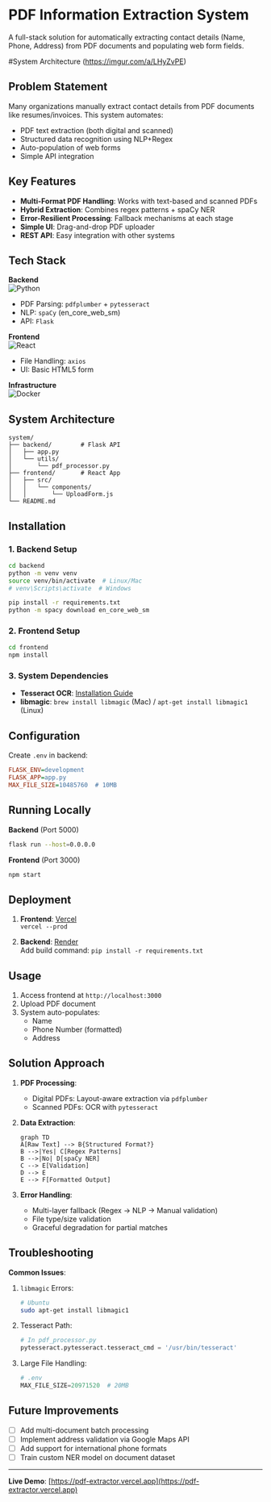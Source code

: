 
# PDF Information Extraction System

A full-stack solution for automatically extracting contact details (Name, Phone, Address) from PDF documents and populating web form fields.

#System Architecture (https://imgur.com/a/LHyZvPE)

## Problem Statement
Many organizations manually extract contact details from PDF documents like resumes/invoices. This system automates:
- PDF text extraction (both digital and scanned)
- Structured data recognition using NLP+Regex
- Auto-population of web forms
- Simple API integration

## Key Features
- **Multi-Format PDF Handling**: Works with text-based and scanned PDFs
- **Hybrid Extraction**: Combines regex patterns + spaCy NER
- **Error-Resilient Processing**: Fallback mechanisms at each stage
- **Simple UI**: Drag-and-drop PDF uploader
- **REST API**: Easy integration with other systems

## Tech Stack
**Backend**  
![Python](https://img.shields.io/badge/Python-3.9+-blue?logo=python)
- PDF Parsing: `pdfplumber` + `pytesseract`
- NLP: `spaCy` (en_core_web_sm)
- API: `Flask`

**Frontend**  
![React](https://img.shields.io/badge/React-18+-61DAFB?logo=react)
- File Handling: `axios`
- UI: Basic HTML5 form

**Infrastructure**  
![Docker](https://img.shields.io/badge/Docker-optional-2496ED?logo=docker)

## System Architecture
```
system/
├── backend/        # Flask API
│   ├── app.py
│   └── utils/
│       └── pdf_processor.py
├── frontend/       # React App
│   ├── src/
│   │   └── components/
│   │       └── UploadForm.js
└── README.md
```

## Installation

### 1. Backend Setup
```bash
cd backend
python -m venv venv
source venv/bin/activate  # Linux/Mac
# venv\Scripts\activate  # Windows

pip install -r requirements.txt
python -m spacy download en_core_web_sm
```

### 2. Frontend Setup
```bash
cd frontend
npm install
```

### 3. System Dependencies
- **Tesseract OCR**: [Installation Guide](https://tesseract-ocr.github.io/tessdoc/Installation.html)
- **libmagic**: `brew install libmagic` (Mac) / `apt-get install libmagic1` (Linux)

## Configuration
Create `.env` in backend:
```ini
FLASK_ENV=development
FLASK_APP=app.py
MAX_FILE_SIZE=10485760  # 10MB
```

## Running Locally
**Backend** (Port 5000)
```bash
flask run --host=0.0.0.0
```

**Frontend** (Port 3000)
```bash
npm start
```

## Deployment
1. **Frontend**: [Vercel](https://vercel.com)  
   `vercel --prod`

2. **Backend**: [Render](https://render.com)  
   Add build command: `pip install -r requirements.txt`

## Usage
1. Access frontend at `http://localhost:3000`
2. Upload PDF document
3. System auto-populates:
   - Name
   - Phone Number (formatted)
   - Address

## Solution Approach
1. **PDF Processing**:
   - Digital PDFs: Layout-aware extraction via `pdfplumber`
   - Scanned PDFs: OCR with `pytesseract`

2. **Data Extraction**:
   ```mermaid
   graph TD
   A[Raw Text] --> B{Structured Format?}
   B -->|Yes| C[Regex Patterns]
   B -->|No| D[spaCy NER]
   C --> E[Validation]
   D --> E
   E --> F[Formatted Output]
   ```

3. **Error Handling**:
   - Multi-layer fallback (Regex → NLP → Manual validation)
   - File type/size validation
   - Graceful degradation for partial matches

## Troubleshooting
**Common Issues**:
1. `libmagic` Errors:
   ```bash
   # Ubuntu
   sudo apt-get install libmagic1
   ```

2. Tesseract Path:
   ```python
   # In pdf_processor.py
   pytesseract.pytesseract.tesseract_cmd = '/usr/bin/tesseract' 
   ```

3. Large File Handling:
   ```python
   # .env
   MAX_FILE_SIZE=20971520  # 20MB
   ```

## Future Improvements
- [ ] Add multi-document batch processing
- [ ] Implement address validation via Google Maps API
- [ ] Add support for international phone formats
- [ ] Train custom NER model on document dataset

---


**Live Demo**: [https://pdf-extractor.vercel.app](https://pdf-extractor.vercel.app)
```

